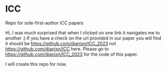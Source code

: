 # ICC
Repo for sole-first-author ICC papers

Hi, I was much surprised that when I clicked on one link it navigates me to another :) If you have a check on the url provided in our paper you will find it should be https://github.com/dianixn/ICC_2023 not https://github.com/dianixn/ICC here. Please go to https://github.com/dianixn/ICC_2023 for the code of this paper. 

I will create this repo for now. 
